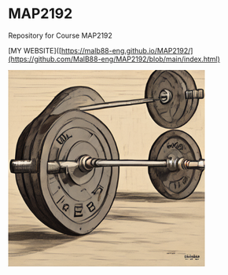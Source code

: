 # MAP2192
Repository for Course MAP2192

[MY WEBSITE]([https://malb88-eng.github.io/MAP2192/](https://github.com/MalB88-eng/MAP2192/blob/main/index.html)

<img src ="https://raw.githubusercontent.com/MalB88-eng/MAP2192/main/Barbell.png" width = 400>
